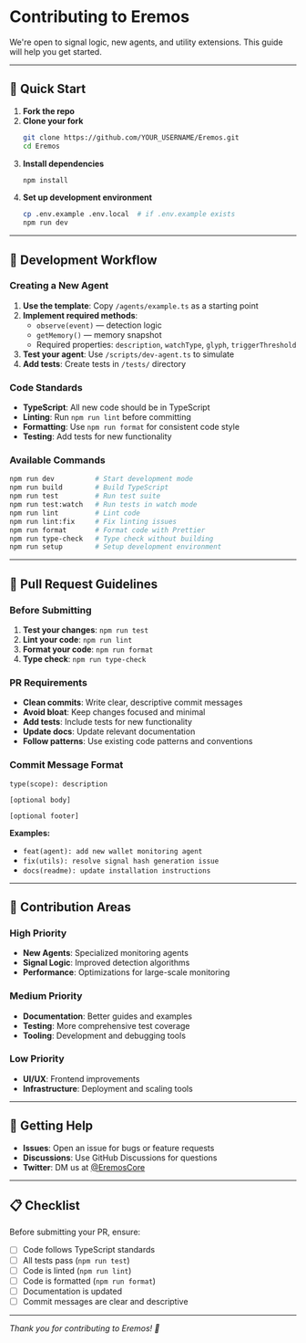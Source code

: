# Contributing to Eremos

We're open to signal logic, new agents, and utility extensions. This guide will help you get started.

---

## 🚀 Quick Start

1. **Fork the repo**
2. **Clone your fork**
   ```bash
   git clone https://github.com/YOUR_USERNAME/Eremos.git
   cd Eremos
   ```
3. **Install dependencies**
   ```bash
   npm install
   ```
4. **Set up development environment**
   ```bash
   cp .env.example .env.local  # if .env.example exists
   npm run dev
   ```

---

## 🧪 Development Workflow

### Creating a New Agent

1. **Use the template**: Copy `/agents/example.ts` as a starting point
2. **Implement required methods**:
   - `observe(event)` — detection logic
   - `getMemory()` — memory snapshot
   - Required properties: `description`, `watchType`, `glyph`, `triggerThreshold`
3. **Test your agent**: Use `/scripts/dev-agent.ts` to simulate
4. **Add tests**: Create tests in `/tests/` directory

### Code Standards

- **TypeScript**: All new code should be in TypeScript
- **Linting**: Run `npm run lint` before committing
- **Formatting**: Use `npm run format` for consistent code style
- **Testing**: Add tests for new functionality

### Available Commands

```bash
npm run dev          # Start development mode
npm run build        # Build TypeScript
npm run test         # Run test suite
npm run test:watch   # Run tests in watch mode
npm run lint         # Lint code
npm run lint:fix     # Fix linting issues
npm run format       # Format code with Prettier
npm run type-check   # Type check without building
npm run setup        # Setup development environment
```

---

## 📝 Pull Request Guidelines

### Before Submitting

1. **Test your changes**: `npm run test`
2. **Lint your code**: `npm run lint`
3. **Format your code**: `npm run format`
4. **Type check**: `npm run type-check`

### PR Requirements

- **Clean commits**: Write clear, descriptive commit messages
- **Avoid bloat**: Keep changes focused and minimal
- **Add tests**: Include tests for new functionality
- **Update docs**: Update relevant documentation
- **Follow patterns**: Use existing code patterns and conventions

### Commit Message Format

```
type(scope): description

[optional body]

[optional footer]
```

**Examples:**
- `feat(agent): add new wallet monitoring agent`
- `fix(utils): resolve signal hash generation issue`
- `docs(readme): update installation instructions`

---

## 🎯 Contribution Areas

### High Priority
- **New Agents**: Specialized monitoring agents
- **Signal Logic**: Improved detection algorithms
- **Performance**: Optimizations for large-scale monitoring

### Medium Priority
- **Documentation**: Better guides and examples
- **Testing**: More comprehensive test coverage
- **Tooling**: Development and debugging tools

### Low Priority
- **UI/UX**: Frontend improvements
- **Infrastructure**: Deployment and scaling tools

---

## 🤝 Getting Help

- **Issues**: Open an issue for bugs or feature requests
- **Discussions**: Use GitHub Discussions for questions
- **Twitter**: DM us at [@EremosCore](https://x.com/EremosCore)

---

## 📋 Checklist

Before submitting your PR, ensure:

- [ ] Code follows TypeScript standards
- [ ] All tests pass (`npm run test`)
- [ ] Code is linted (`npm run lint`)
- [ ] Code is formatted (`npm run format`)
- [ ] Documentation is updated
- [ ] Commit messages are clear and descriptive

---

*Thank you for contributing to Eremos! 💛*
